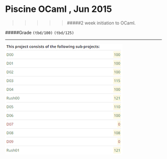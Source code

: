# Piscine OCaml , Jun 2015
>>>>> #####2 week initiation to OCaml.

#####Grade ``(tbd/100)`` ``(tbd/125)``
--------  -----------------------
![grades](./grades.png)
 
<br><br><br><br><br><br><br><br>